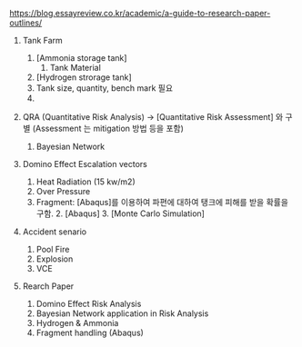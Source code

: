 https://blog.essayreview.co.kr/academic/a-guide-to-research-paper-outlines/
1. Tank Farm 
	1. [Ammonia storage tank]
		1. Tank Material
	2. [Hydrogen strorage tank]
	3. Tank size, quantity, bench mark 필요
	4. 

2. QRA (Quantitative Risk Analysis) -> [Quantitative Risk Assessment] 와 구별 (Assessment 는 mitigation 방법 등을 포함)
	1. Bayesian Network
3. Domino Effect Escalation vectors
	1. Heat Radiation  (15 kw/m2)
	2. Over Pressure 
	3. Fragment: [Abaqus]를 이용하여 파편에 대하여 탱크에 피해를 받을 확률을 구함.
		2. [Abaqus]
		3. [Monte Carlo Simulation]
4. Accident senario
	1. Pool Fire
	2. Explosion
	3. VCE
5. Rearch Paper
	1. Domino Effect Risk Analysis
	2. Bayesian Network application in Risk Analysis
	3. Hydrogen & Ammonia
	4. Fragment handling (Abaqus)